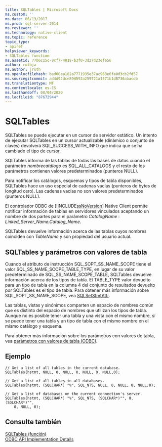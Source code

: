 ```yaml
---
title: SQLTables | Microsoft Docs
ms.custom: ''
ms.date: 06/13/2017
ms.prod: sql-server-2014
ms.reviewer: ''
ms.technology: native-client
ms.topic: reference
topic_type:
- apiref
helpviewer_keywords:
- SQLTables function
ms.assetid: 77b6c15c-9cf7-4019-b3f0-3d27d23ef656
author: rothja
ms.author: jroth
ms.openlocfilehash: bad60aa102a7771935e37ac963e6fa0d3cb2fd57
ms.sourcegitcommit: ad4d92dce894592a259721a1571b1d8736abacdb
ms.translationtype: MT
ms.contentlocale: es-ES
ms.lasthandoff: 08/04/2020
ms.locfileid: "87672944"
---
```

# <a name="sqltables"></a>SQLTables
  SQLTables se puede ejecutar en un cursor de servidor estático. Un intento de ejecutar SQLTables en un cursor actualizable (dinámico o conjunto de claves) devolverá SQL_SUCCESS_WITH_INFO que indica que se ha cambiado el tipo de cursor.  
  
 SQLTables informa de las tablas de todas las bases de datos cuando el parámetro *nombrecatálogo* es SQL_ALL_CATALOGS y el resto de los parámetros contienen valores predeterminados (punteros NULL).  
  
 Para notificar los catálogos, esquemas y tipos de tabla disponibles, SQLTables hace un uso especial de cadenas vacías (punteros de bytes de longitud cero). Las cadenas vacías no son valores predeterminados (punteros NULL).  
  
 El controlador ODBC de [!INCLUDE[ssNoVersion](../../includes/ssnoversion-md.md)] Native Client permite notificar información de tablas en servidores vinculados aceptando un nombre de dos partes para el parámetro *CatalogName* : *Linked_Server_Name.Catalog_Name*.  
  
 SQLTables devuelve información acerca de las tablas cuyos nombres coinciden con *TableName* y son propiedad del usuario actual.  
  
## <a name="sqltables-and-table-valued-parameters"></a>SQLTables y parámetros con valores de tabla  
 Cuando el atributo de instrucción SQL_SOPT_SS_NAME_SCOPE tiene el valor SQL_SS_NAME_SCOPE_TABLE_TYPE, en lugar de su valor predeterminado de SQL_SS_NAME_SCOPE_TABLE, SQLTables devuelve información acerca de los tipos de tabla. El TABLE_TYPE valor devuelto para un tipo de tabla en la columna 4 del conjunto de resultados devuelto por SQLTables es el tipo de tabla. Para obtener más información sobre SQL_SOPT_SS_NAME_SCOPE, vea [SQLSetStmtAttr](sqlsetstmtattr.md).  
  
 Las tablas, vistas y sinónimos comparten un espacio de nombres común que es distinto del espacio de nombres que utilizan los tipos de tabla. Aunque no es posible tener una tabla y una vista con el mismo nombre, sí se puede tener una tabla y un tipo de tabla con el mismo nombre en el mismo catálogo y esquema.  
  
 Para obtener más información sobre los parámetros con valores de tabla, vea [parámetros con valores de tabla &#40;ODBC&#41;](../native-client-odbc-table-valued-parameters/table-valued-parameters-odbc.md).  
  
## <a name="example"></a>Ejemplo  
  
```  
// Get a list of all tables in the current database.  
SQLTables(hstmt, NULL, 0, NULL, 0, NULL, 0, NULL,0);  
  
// Get a list of all tables in all databases.  
SQLTables(hstmt, (SQLCHAR*) "%", SQL_NTS, NULL, 0, NULL, 0, NULL,0);  
  
// Get a list of databases on the current connection's server.  
SQLTables(hstmt, (SQLCHAR*) "%", SQL_NTS, (SQLCHAR*)"", 0, (SQLCHAR*)"",  
    0, NULL, 0);  
```  
  
## <a name="see-also"></a>Consulte también  
 [SQLTables (función)](https://go.microsoft.com/fwlink/?LinkId=59374)   
 [ODBC API Implementation Details](odbc-api-implementation-details.md)  
  
  
